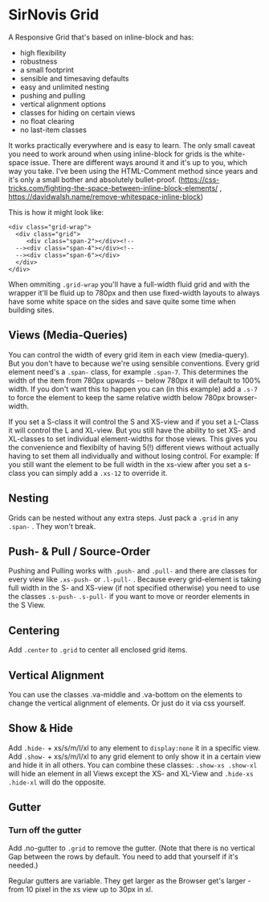 # SirNovis Grid

A Responsive Grid that's based on inline-block and has:

- high flexibility
- robustness
- a small footprint
- sensible and timesaving defaults
- easy and unlimited nesting
- pushing and pulling
- vertical alignment options
- classes for hiding on certain views
- no float clearing
- no last-item classes

It works practically everywhere and is easy to learn. The only small caveat you need to work around when using inline-block for grids is the white-space issue. There are different ways around it and it's up to you, which way you take. I've been using the HTML-Comment method since years and it's only a small bother and absolutely bullet-proof.
(https://css-tricks.com/fighting-the-space-between-inline-block-elements/ ,  
https://davidwalsh.name/remove-whitespace-inline-block)

This is how it might look like:

```	
<div class="grid-wrap">
  <div class="grid">
     <div class="span-2"></div><!--
  --><div class="span-4"></div><!--		
  --><div class="span-6"></div>
  </div>
</div>
```

When ommiting `.grid-wrap` you'll have a full-width fluid grid and with the wrapper it'll be fluid up to 780px and then use fixed-width layouts to always have some white space on the sides and save quite some time when building sites.

## Views (Media-Queries)

You can control the width of every grid item in each view (media-query). But you don't have to because we're using sensible conventions. Every grid element need's a `.span-` class, for example `.span-7`. This determines the width of the item from 780px upwards -- below 780px it will default to 100% width. If you don't want this to happen you can (in this example) add a `.s-7` to force the element to keep the same relative width below 780px browser-width.

If you set a S-class it will control the S and XS-view and if you set a L-Class it will control the L and XL-view. But you still have the ability to set XS- and XL-classes to set individual element-widths for those views. This gives you the convenience and flexibilty of having 5(!) different views without actually having to set them all individually and without losing control. 
For example: If you still want the element to be full width in the xs-view after you set a s-class you can simply add a `.xs-12` to override it. 

## Nesting

Grids can be nested without any extra steps. Just pack a `.grid` in any `.span-` . They won't break.

## Push- & Pull / Source-Order

Pushing and Pulling works with `.push-` and `.pull-` and there are classes for every view like `.xs-push-` or `.l-pull-` . Because every grid-element is taking full width in the S- and XS-view (if not specified otherwise) you need to use the classes `.s-push-` `.s-pull-` if you want to move or reorder elements in the S View.

## Centering

Add `.center` to `.grid` to center all enclosed grid items.

## Vertical Alignment

You can use the classes .va-middle and .va-bottom on the elements to change the vertical alignment of elements. Or just do it via css yourself.

## Show & Hide

Add `.hide-` + xs/s/m/l/xl to any element to `display:none` it in a specific view. Add `.show-` + xs/s/m/l/xl to any grid element to only show it in a certain view and hide it in all others. You can combine these classes: `.show-xs .show-xl` will hide an element in all Views except the XS- and XL-View and `.hide-xs .hide-xl` will do the opposite.

## Gutter

### Turn off the gutter

Add .no-gutter to `.grid` to remove the gutter. 
(Note that there is no vertical Gap between the rows by default. You need to add that yourself if it's needed.)

Regular gutters are variable. They get larger as the Browser get's larger - from 10 pixel in the xs view up to 30px in xl.